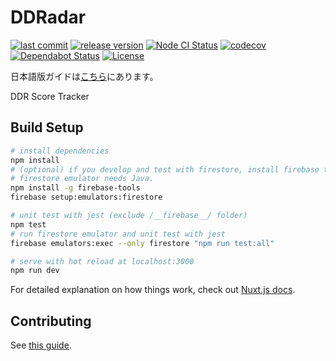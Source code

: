 # DDRadar

[![last commit](https://img.shields.io/github/last-commit/ddradar/ddradar "last commit")](https://staging.ddradar.app/)
[![release version](https://img.shields.io/github/v/release/ddradar/ddradar "release version")](https://ddradar.app/)
[![Node CI Status](https://github.com/ddradar/ddradar/workflows/Node%20CI/badge.svg "Node CI Status")](https://github.com/ddradar/ddradar/actions?query=workflow%3A%22Node+CI%22)
[![codecov](https://codecov.io/gh/ddradar/ddradar/branch/master/graph/badge.svg)](https://codecov.io/gh/ddradar/ddradar)
[![Dependabot Status](https://api.dependabot.com/badges/status?host=github&repo=ddradar/ddradar)](https://dependabot.com)
[![License](https://img.shields.io/github/license/ddradar/ddradar)](LICENSE)

日本語版ガイドは[こちら](CONTRIBUTING-ja.md)にあります。

DDR Score Tracker

## Build Setup

``` bash
# install dependencies
npm install
# (optional) if you develop and test with firestore, install firebase tool.
# firestore emulator needs Java.
npm install -g firebase-tools
firebase setup:emulators:firestore

# unit test with jest (exclude /__firebase__/ folder)
npm test
# run firestore emulator and unit test with jest
firebase emulators:exec --only firestore "npm run test:all"

# serve with hot reload at localhost:3000
npm run dev
```

For detailed explanation on how things work, check out [Nuxt.js docs](https://nuxtjs.org).

## Contributing

See [this guide](CONTRIBUTING.md).
